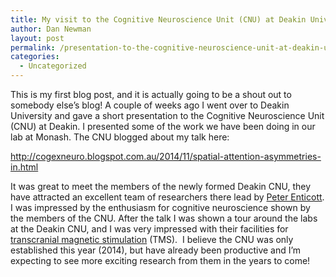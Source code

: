 ```yaml
---
title: My visit to the Cognitive Neuroscience Unit (CNU) at Deakin University
author: Dan Newman
layout: post
permalink: /presentation-to-the-cognitive-neuroscience-unit-at-deakin-university/
categories:
  - Uncategorized
---
```

This is my first blog post, and it is actually going to be a shout out to somebody else’s blog! A couple of weeks ago I went over to Deakin University and gave a short presentation to the Cognitive Neuroscience Unit (CNU) at Deakin. I presented some of the work we have been doing in our lab at Monash. The CNU blogged about my talk here:

<a title="Spatial attention asymmetries in disorders of attention" href="http://cogexneuro.blogspot.com.au/2014/11/spatial-attention-asymmetries-in.html" target="_blank">http://cogexneuro.blogspot.com.au/2014/11/spatial-attention-asymmetries-in.html</a>

It was great to meet the members of the newly formed Deakin CNU, they have attracted an excellent team of researchers there lead by <a title="Peter Enticott" href="http://www.deakin.edu.au/profiles/peter-enticott" target="_blank">Peter Enticott</a>. I was impressed by the enthusiasm for cognitive neuroscience shown by the members of the CNU. After the talk I was shown a tour around the labs at the Deakin CNU, and I was very impressed with their facilities for <a href="http://en.wikipedia.org/wiki/Transcranial_magnetic_stimulation" target="_blank">transcranial magnetic stimulation</a> (TMS).  I believe the CNU was only established this year (2014), but have already been productive and I&#8217;m expecting to see more exciting research from them in the years to come!